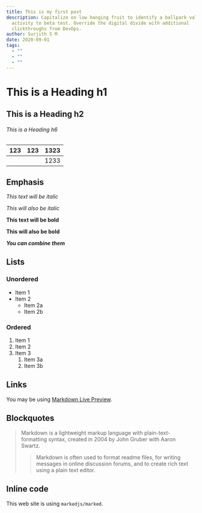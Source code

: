 ```yaml
---
title: This is my first post
description: Capitalize on low hanging fruit to identify a ballpark value added
  activity to beta test. Override the digital divide with additional
  clickthroughs from DevOps.
author: Surjith S M
date: 2020-09-01
tags:
  - ""
  - ""
  - ""
---
```

# This is a Heading h1

## This is a Heading h2

###### This is a Heading h6









|123|123|1323|
|---|---|---|
| | |1233|

## Emphasis

_This text will be italic_

_This will also be italic_

**This text will be bold**

**This will also be bold**

***You can combine them***

## Lists

### Unordered

- Item 1
- Item 2
  - Item 2a
  - Item 2b

### Ordered

1. Item 1
1. Item 2
1. Item 3
   1. Item 3a
   1. Item 3b

## Links

You may be using [Markdown Live Preview](https://markdownlivepreview.com/).

## Blockquotes

> Markdown is a lightweight markup language with plain-text-formatting syntax, created in 2004 by John Gruber with Aaron Swartz.
> > Markdown is often used to format readme files, for writing messages in online discussion forums, and to create rich text using a plain text editor.

## Inline code

This web site is using `markedjs/marked`.
